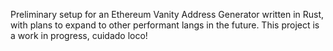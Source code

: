 Preliminary setup for an Ethereum Vanity Address Generator written in Rust, with plans to expand to other performant langs in the future. This project is a work in progress, cuidado loco!
